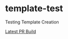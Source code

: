 # template-test
Testing Template Creation

[Latest PR Build](https://github.com/dmiller15/sync-test/actions/workflows/pr_build_diff_dockers.yml/badge.svg)

